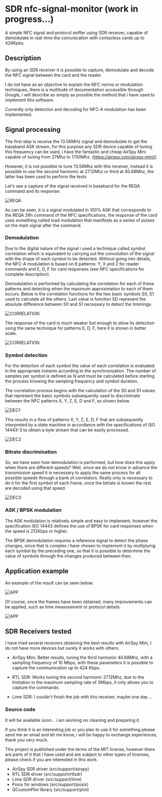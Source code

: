 # SDR nfc-signal-monitor (work in progress...)
 A simple NFC signal and protocol sniffer using SDR receiver, capable of demodulate in real-time the comunication with contacless cards up to 424Kpbs.
 
## Description
 By using an SDR receiver it is possible to capture, demodulate and decode the NFC signal between the card and the reader.
 
 I do not have as an objective to explain the NFC norms or modulation techniques, there is a multitude of documentation accessible through Google, i will describe as simply as possible the method that i have used to implement this software.
 
 Currently only detection and decoding for NFC-A modulation has been implemented.
 
## Signal processing
 The first step is receive the 13.56MHz signal and demodulate to get the baseband ASK stream, for this purpose any SDR device capable of tuning this frequency can be used, i have the fantastic and cheap AirSpy Mini capable of tuning from 27Mhz to 1700Mhz. (https://airspy.com/airspy-mini/)
 
 However, it is not possible to tune 13.56Mhz with this receiver, instead it is possible to use the second harmonic at 27.12Mhz or third at 40.68Mhz, the latter has been used to perform the tests
 
 Let's see a capture of the signal received in baseband for the REQA command and its response:
 
 ![REQA](/doc/nfc-baseband-reqa.png?raw=true "REQA signal capture")

 As can be seen, it is a signal modulated in 100% ASK that corresponds to the REQA 26h command of the NFC specifications, the response of the card uses something called load modulation that manifests as a series of pulses on the main signal after the command.
 
### Demodulation

 Due to the digital nature of the signal i used a technique called symbol correlation which is equivalent to carrying out the convolution of the signal with the shape of each symbol to be detected. Without going into details, the NFC-A modulation is based on 6 patterns: Y, X and Z for reader commands and E, D, F for card responses (see NFC specifications for complete description).
 
 Demodulation is performed by calculating the correlation for each of these patterns and detecting when the maximum approximation to each of them occurs. Below is the correlation functions for the two basic symbols S0, S1 used to calculate all the others. Last value is function SD represent the absolute difference between S0 and S1 necessary to detect the timmings.
 
 ![CORRELATION](/doc/nfc-decoder-log.png?raw=true "Decoder symbol correlation")

 The response of the card is much weaker but enough to allow its detection using the same technique for patterns E, D, F, here it is shown in better scale.
 
 ![CORRELATION](/doc/nfc-response-log.png?raw=true "Decoder response correlation")
 
### Symbol detection
 
 For the detection of each symbol the value of each correlation is evaluated in the appropriate instants according to the synchronization. The number of samples per symbol is defined as N and must be calculated before starting the process knowing the sampling frequency and symbol duration.
 
 The correlation process begins with the calculation of the S0 and S1 values that represent the basic symbols subsequently used to discriminate between the NFC patterns X, Y, Z, E, D and F, as shown below.
 
 ![DEC1](/doc/nfc-demodulator-correlation.png?raw=true "Symbols S0 and S1 correlation")
 
 This results in a flow of patterns X, Y, Z, E, D, F that are subsequently interpreted by a state machine in accordance with the specifications of ISO 14443-3 to obtain a byte stream that can be easily processed.
 
 ![DEC2](/doc/nfc-demodulator-pattern-process.png?raw=true "Pattern and frame detection")
  
### Bitrate discrimination

So, we have seen how demodulation is performed, but how does this apply when there are different speeds? Well, since we do not know in advance the transmission speed it is necessary to apply the same process for all possible speeds through a bank of correlators. Really only is necessary to do it for the first symbol of each frame, once the bitrate is known the rest are decoded using that speed.

![DEC3](/doc/nfc-demodulator-speed-detector.png?raw=true "Pattern and frame detection")

### ASK / BPSK modulation

 The ASK modulation is relatively simple and easy to implement, however the specification ISO 14443 defines the use of BPSK for card responses when the speed is 212Kbps or higher.
 
 The BPSK demodulation requires a reference signal to detect the phase changes, since that is complex i have chosen to implement it by multiplying each symbol by the preceding one, so that it is possible to determine the value of symbols through the changes produced between then. 
 
 ## Application example
 
 An example of the result can be seen below. 
 
 ![APP](/doc/nfc-spy-capture1.png?raw=true "Application example")
 
 Of course, once the frames have been obtained, many improvements can be applied, such as time measurement or protocol details.
 
 ![APP](/doc/nfc-spy-capture2.png?raw=true "Protocol detail example")
 
 ## SDR Receivers tested
 
 I have tried several receivers obtaining the best results with AirSpy Mini, I do not have more devices but surely it works with others.
 
 - AirSpy Mini: Better results, tuning the third harmonic 40.68Mhz, with a sampling frequency of 10 Mbps, with these parameters it is possible to capture the communication up to 424 Kbps. 
 
  - RTL SDR: Works tuning the second harmonic 27.12Mhz, due to the limitation in the maximum sampling rate of 3Mbps, it only allows you to capture the commands.
  
  - Lime SDR: I couldn't finish the job with this receiver, maybe one day ...
 
 ### Source code
 
 It will be available soon... i am working on cleaning and preparing it.
 
 If you think it is an interesting job or you plan to use it for something please send me an email and let me know, i will be happy to exchange experiences, thank you very much. 
 
 This project is published under the terms of the MIT license, however there are parts of it that I have used and are subject to other types of licenses, please check if you are interested in this work.
 
 - AirSpy SDR driver (src/support/airspy)
 - RTL SDR driver (src/support/rtlsdr)
 - Lime SDR driver (src/support/lime)
 - Posix for windows (src/support/posix)
 - QCustomPlot library (src/support/plot)
 
 
 
 

